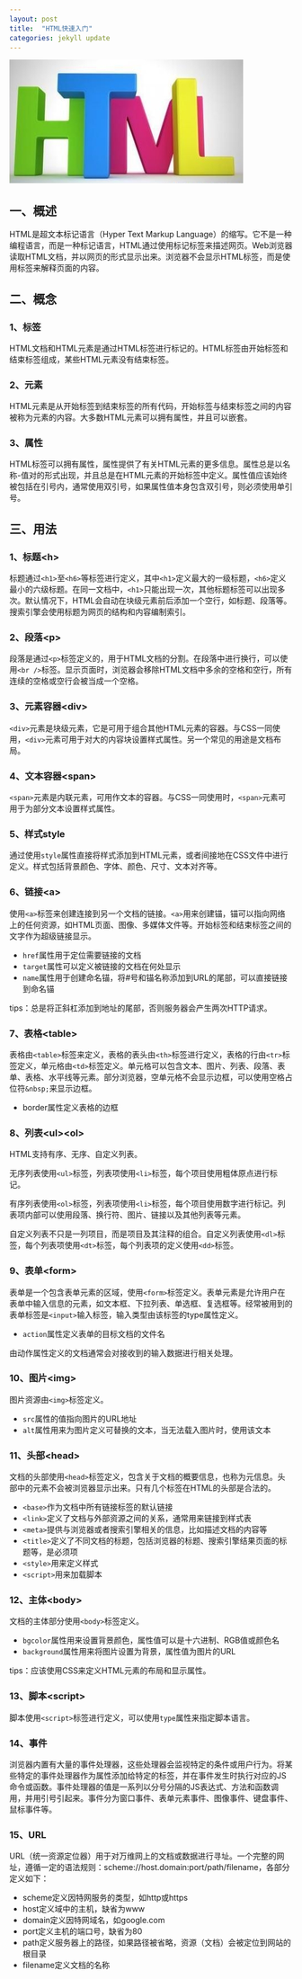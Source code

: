 ```yaml
---
layout: post
title:  "HTML快速入门"
categories: jekyll update
---
```


![](https://github.com/gefenghua/MarkdownPictures/raw/master/html_icon.jpg)

## 一、概述
HTML是超文本标记语言（Hyper Text Markup Language）的缩写。它不是一种编程语言，而是一种标记语言，HTML通过使用标记标签来描述网页。Web浏览器读取HTML文档，并以网页的形式显示出来。浏览器不会显示HTML标签，而是使用标签来解释页面的内容。

## 二、概念

### 1、标签
HTML文档和HTML元素是通过HTML标签进行标记的。HTML标签由开始标签和结束标签组成，某些HTML元素没有结束标签。

### 2、元素
HTML元素是从开始标签到结束标签的所有代码，开始标签与结束标签之间的内容被称为元素的内容。大多数HTML元素可以拥有属性，并且可以嵌套。

### 3、属性
HTML标签可以拥有属性，属性提供了有关HTML元素的更多信息。属性总是以名称-值对的形式出现，并且总是在HTML元素的开始标签中定义。属性值应该始终被包括在引号内，通常使用双引号，如果属性值本身包含双引号，则必须使用单引号。

## 三、用法

### 1、标题\<h>
标题通过`<h1>`至`<h6>`等标签进行定义，其中`<h1>`定义最大的一级标题，`<h6>`定义最小的六级标题。在同一文档中，`<h1>`只能出现一次，其他标题标签可以出现多次。默认情况下，HTML会自动在块级元素前后添加一个空行，如标题、段落等。搜索引擎会使用标题为网页的结构和内容编制索引。

### 2、段落\<p>
段落是通过`<p>`标签定义的，用于HTML文档的分割。在段落中进行换行，可以使用`<br />`标签。显示页面时，浏览器会移除HTML文档中多余的空格和空行，所有连续的空格或空行会被当成一个空格。

### 3、元素容器\<div>
`<div>`元素是块级元素，它是可用于组合其他HTML元素的容器。与CSS一同使用，`<div>`元素可用于对大的内容块设置样式属性。另一个常见的用途是文档布局。

### 4、文本容器\<span>
`<span>`元素是内联元素，可用作文本的容器。与CSS一同使用时，`<span>`元素可用于为部分文本设置样式属性。

### 5、样式style
通过使用`style`属性直接将样式添加到HTML元素，或者间接地在CSS文件中进行定义。样式包括背景颜色、字体、颜色、尺寸、文本对齐等。

### 6、链接\<a>
使用`<a>`标签来创建连接到另一个文档的链接。`<a>`用来创建锚，锚可以指向网络上的任何资源，如HTML页面、图像、多媒体文件等。开始标签和结束标签之间的文字作为超级链接显示。

* `href`属性用于定位需要链接的文档
* `target`属性可以定义被链接的文档在何处显示
* `name`属性用于创建命名锚，将#号和锚名称添加到URL的尾部，可以直接链接到命名锚

tips：总是将正斜杠添加到地址的尾部，否则服务器会产生两次HTTP请求。

### 7、表格\<table>
表格由`<table>`标签来定义，表格的表头由`<th>`标签进行定义，表格的行由`<tr>`标签定义，单元格由`<td>`标签定义。单元格可以包含文本、图片、列表、段落、表单、表格、水平线等元素。部分浏览器，空单元格不会显示边框，可以使用空格占位符`&nbsp;`来显示边框。

* border属性定义表格的边框

### 8、列表\<ul>\<ol>
HTML支持有序、无序、自定义列表。

无序列表使用`<ul>`标签，列表项使用`<li>`标签，每个项目使用粗体原点进行标记。

有序列表使用`<ol>`标签，列表项使用`<li>`标签，每个项目使用数字进行标记。列表项内部可以使用段落、换行符、图片、链接以及其他列表等元素。

自定义列表不只是一列项目，而是项目及其注释的组合。自定义列表使用`<dl>`标签，每个列表项使用`<dt>`标签，每个列表项的定义使用`<dd>`标签。

### 9、表单\<form>
表单是一个包含表单元素的区域，使用`<form>`标签定义。表单元素是允许用户在表单中输入信息的元素，如文本框、下拉列表、单选框、复选框等。经常被用到的表单标签是`<input>`输入标签，输入类型由该标签的type属性定义。

* `action`属性定义表单的目标文档的文件名

由动作属性定义的文档通常会对接收到的输入数据进行相关处理。

### 10、图片\<img>
图片资源由`<img>`标签定义。

* `src`属性的值指向图片的URL地址
* `alt`属性用来为图片定义可替换的文本，当无法载入图片时，使用该文本

### 11、头部\<head>
文档的头部使用`<head>`标签定义，包含关于文档的概要信息，也称为元信息。头部中的元素不会被浏览器显示出来。只有几个标签在HTML的头部是合法的。

* `<base>`作为文档中所有链接标签的默认链接
* `<link>`定义了文档与外部资源之间的关系，通常用来链接到样式表
* `<meta>`提供与浏览器或者搜索引擎相关的信息，比如描述文档的内容等
* `<title>`定义了不同文档的标题，包括浏览器的标题、搜索引擎结果页面的标题等，是必须项
* `<style>`用来定义样式
* `<script>`用来加载脚本

### 12、主体\<body>
文档的主体部分使用`<body>`标签定义。

* `bgcolor`属性用来设置背景颜色，属性值可以是十六进制、RGB值或颜色名
* `background`属性用来将图片设置为背景，属性值为图片的URL

tips：应该使用CSS来定义HTML元素的布局和显示属性。

### 13、脚本\<script>
脚本使用`<script>`标签进行定义，可以使用`type`属性来指定脚本语言。

### 14、事件
浏览器内置有大量的事件处理器，这些处理器会监视特定的条件或用户行为。将某些特定的事件处理器作为属性添加给特定的标签，并在事件发生时执行对应的JS命令或函数。事件处理器的值是一系列以分号分隔的JS表达式、方法和函数调用，并用引号引起来。事件分为窗口事件、表单元素事件、图像事件、键盘事件、鼠标事件等。

### 15、URL
URL（统一资源定位器）用于对万维网上的文档或数据进行寻址。一个完整的网址，遵循一定的语法规则：scheme://host.domain:port/path/filename，各部分定义如下：

* scheme定义因特网服务的类型，如http或https
* host定义域中的主机，缺省为www
* domain定义因特网域名，如google.com
* port定义主机的端口号，缺省为80
* path定义服务器上的路径，如果路径被省略，资源（文档）会被定位到网站的根目录
* filename定义文档的名称
